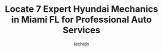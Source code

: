 ---
layout: ampstory
image: https://images.unsplash.com/photo-1622407760454-0a091d4c6cdf?ixlib=rb-4.0.3&ixid=MnwxMjA3fDB8MHxwaG90by1wYWdlfHx8fGVufDB8fHx8&auto=format&fit=crop&w=640&h=853&q=80
author: techidn
featured: false
description: When it comes to finding reliable automotive experts in Miami FL, USA, look no further than the 7 best Hyundai Mechanic in the area. With their exceptional skills and dedication to providing
title: Locate 7 Expert Hyundai Mechanics in Miami FL for Professional Auto Services
cover:
   title: Locate 7 Expert Hyundai Mechanics in Miami FL for Professional Auto Services
   subtitle: Rickpate
   background: https://images.unsplash.com/photo-1622407760454-0a091d4c6cdf?ixlib=rb-4.0.3&ixid=MnwxMjA3fDB8MHxwaG90by1wYWdlfHx8fGVufDB8fHx8&auto=format&fit=crop&w=640&h=853&q=80

pages: 
 - layout: thirds
   top: <h1>#1 Lehman Hyundai Service Department</h1>
   bottom: "<p>The bumper they replace about two weeks ago is now falling off and the car have over spray all over the car. It looks like I have to go to a different work shop to get it</p>"
   background: https://www.knot35.com/toplist/wp-content/uploads/2023/06/best-hyundai-mechanic-1-in-miami-fl-1685834424.jpeg
   backgroundblur: true
 - layout: thirds
   top: <h1>#2 Alfa Garage Miami</h1>
   bottom: "<p>Alfa Garage Building, 3970 NW 27th St, Miami, FL 33142, United States</p>"
   background: https://www.knot35.com/toplist/wp-content/uploads/2023/06/best-hyundai-mechanic-2-in-miami-fl-1685834425.jpeg
   cta:
      link: https://www.knot35.com/toplist/locate-7-expert-hyundai-mechanics-in-miami-fl-for-professional-auto-services/
      text: Locate 7 Expert Hyundai Mechanics in Miami FL for Professional Auto Services
 - layout: thirds
   top: <h1>#3 Motoro Cars</h1>
   bottom: "<p>875 W Flagler St, Miami, FL 33130, United States</p>"
   background: https://www.knot35.com/toplist/wp-content/uploads/2023/06/best-hyundai-mechanic-3-in-miami-fl-1685834425.jpeg
   cta:
      link: https://www.knot35.com/toplist/locate-7-expert-hyundai-mechanics-in-miami-fl-for-professional-auto-services/
      text: Locate 7 Expert Hyundai Mechanics in Miami FL for Professional Auto Services
 - layout: thirds
   top: <h1>#4 MasterClass Automotive</h1>
   bottom: "<p>1800 NW 23rd St, Miami, FL 33142, United States</p>"
   background: https://images.unsplash.com/photo-1462556791646-c201b8241a94?ixlib=rb-4.0.3&ixid=MnwxMjA3fDB8MHxwaG90by1wYWdlfHx8fGVufDB8fHx8&auto=format&fit=crop&w=640&h=853&q=80
   cta:
      link: https://www.knot35.com/toplist/locate-7-expert-hyundai-mechanics-in-miami-fl-for-professional-auto-services/
      text: Locate 7 Expert Hyundai Mechanics in Miami FL for Professional Auto Services
 - layout: thirds
   top: <h1>#5 Doral Hyundai Service</h1>
   bottom: "<p>10285 NW 12th St Suite #100, Doral, FL 33172, United States</p>"
   background: https://images.unsplash.com/photo-1553949345-eb786bb3f7ba?ixlib=rb-4.0.3&ixid=MnwxMjA3fDB8MHxwaG90by1wYWdlfHx8fGVufDB8fHx8&auto=format&fit=crop&w=640&h=853&q=80
   cta:
      link: https://www.knot35.com/toplist/locate-7-expert-hyundai-mechanics-in-miami-fl-for-professional-auto-services/
      text: Locate 7 Expert Hyundai Mechanics in Miami FL for Professional Auto Services
 - layout: thirds
   top: <h1>#6 MEDINA AUTO REPAIR</h1>
   bottom: "<p>3296 NW 36th St, Miami, FL 33142, United States</p>"
   background: https://images.unsplash.com/photo-1597773150796-e5c14ebecbf5?ixlib=rb-4.0.3&ixid=MnwxMjA3fDB8MHxwaG90by1wYWdlfHx8fGVufDB8fHx8&auto=format&fit=crop&w=640&h=853&q=80
   cta:
      link: https://www.knot35.com/toplist/locate-7-expert-hyundai-mechanics-in-miami-fl-for-professional-auto-services/
      text: Locate 7 Expert Hyundai Mechanics in Miami FL for Professional Auto Services
 - layout: thirds
   top: <h1>#7 Japanese Auto Tech Inc</h1>
   bottom: "<p>1650 SW 27th Ave, Miami, FL 33145, United States</p>"
   background: https://images.unsplash.com/photo-1574169208507-84376144848b?ixlib=rb-4.0.3&ixid=MnwxMjA3fDB8MHxwaG90by1wYWdlfHx8fGVufDB8fHx8&auto=format&fit=crop&w=640&h=853&q=80
   cta:
      link: https://www.knot35.com/toplist/locate-7-expert-hyundai-mechanics-in-miami-fl-for-professional-auto-services/
      text: Locate 7 Expert Hyundai Mechanics in Miami FL for Professional Auto Services
 - layout: thirds
   middle: Continue reading...
   background: https://images.unsplash.com/photo-1541356665065-22676f35dd40?ixlib=rb-4.0.3&ixid=MnwxMjA3fDB8MHxwaG90by1wYWdlfHx8fGVufDB8fHx8&auto=format&fit=crop&w=640&h=853&q=80
   cta:
      link: https://www.knot35.com/toplist/locate-7-expert-hyundai-mechanics-in-miami-fl-for-professional-auto-services/
      text: Locate 7 Expert Hyundai Mechanics in Miami FL for Professional Auto Services
      
---